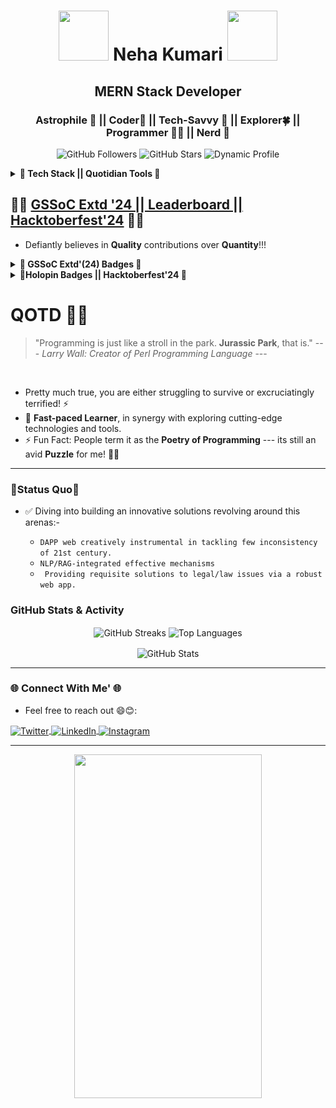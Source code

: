 <h1 align="center"> <img src="https://github.com/user-attachments/assets/a603366a-938d-48c4-9e46-7164fc9abd5f" width="80" height="80" style="border-radius: 50" /> Neha Kumari <img src="https://user-images.githubusercontent.com/74038190/215768924-1014d363-b416-4080-8c74-808583e81735.png" width="80" height="80" style="border-radius: 50" /></h1>

<h2 align="center"> MERN Stack Developer </h2>
<h3 align="center"> Astrophile 🌙 ||  Coder👾 || Tech-Savvy 🍁 || Explorer🍀 || Programmer 👩‍💻 || Nerd 🌠  </h3>

<p align="center">
    <img src="https://img.shields.io/github/followers/nkovaturient?label=Followers&style=social" alt="GitHub Followers" />
    <img src="https://img.shields.io/github/stars/nkovaturient?label=Stars" alt="GitHub Stars" />
    <img src="https://img.shields.io/badge/Dynamic%20Profile-Vibrant-brightgreen" alt="Dynamic Profile" />
</p>


 <details>	
 <summary><b>💠 Tech Stack || Quotidian Tools 💠</b></summary><br/>
 <div style='display:flex; align-items:center; gap: 10px;' align='center'>
         
![techstack logo](https://readme-components.vercel.app/api?component=logo&logo=javascript&textfill=000000&fill=F0DB4F)
![techstack logo](https://readme-components.vercel.app/api?component=logo&logo=react&fill=61DAFB&animation=spin)
![techstack logo](https://readme-components.vercel.app/api?component=logo&logo=mongodb&fill=47A248)
![techstack logo](https://readme-components.vercel.app/api?component=logo&logo=vercel&fill=000000&animation=spin)
![techstack logo](https://readme-components.vercel.app/api?component=logo&logo=netlify&fill=00c7b7&animation=spin)
![techstack logo](https://readme-components.vercel.app/api?component=logo&logo=github&fill=0969da&animation=spin)
![techstack logo](https://readme-components.vercel.app/api?component=logo&logo=git&fill=f1502f)
     </div>
</details>

## 💠🔰 **[GSSoC Extd '24 || Leaderboard || Hacktoberfest'24](https://gssoc.girlscript.tech/leaderboard?year=2024Extd&username=Nkovaturient)** 💠🔰

-   Defiantly believes in **Quality** contributions over **Quantity**!!!

<!-- <details>
    <summary><b>GSSoC Extd'24 Contributor Card</b></summary><br>
 <div style='display:flex; align-items:center; gap: 10px;' align='center'
  <img src="https://github.com/user-attachments/assets/25ea1f97-2301-4d3d-ae54-83efac4cf388" height='260px'  />
</div>
</details> -->

 <details>	
 <summary><b>🔰 GSSoC Extd'(24) Badges 🔰</b></summary><br/>
     <div style='display:flex; align-items:center; gap: 10px;' align='center'><a href="https://gssoc.girlscript.tech/leaderboard">
<img src="https://raw.githubusercontent.com/GSSoC24/Postman-Challenge/main/docs/assets/Postman%20White.png" width="100px" height="100px" />
  <img src="https://raw.githubusercontent.com/GSSoC24/Postman-Challenge/main/docs/assets/1.png" width="100px" height="100px" />
  <img src="https://raw.githubusercontent.com/GSSoC24/Postman-Challenge/main/docs/assets/2.png" width="100px" height="100px" />
  <img src="https://raw.githubusercontent.com/GSSoC24/Postman-Challenge/main/docs/assets/3.png" width="100px" height="100px" />
  <img src="https://raw.githubusercontent.com/GSSoC24/Postman-Challenge/main/docs/assets/4.png" width="100px" height="100px" />
  <img src="https://raw.githubusercontent.com/GSSoC24/Postman-Challenge/main/docs/assets/5.png" width="100px" height="100px" />
  <img src="https://raw.githubusercontent.com/GSSoC24/Contributor/refs/heads/main/assets/Git%20Explorer.png" width="100px" height="100px" />
  </a>
</div>
 </details>


 <details>	
 <summary><b>🔰Holopin Badges || Hacktoberfest'24 🔰</b></summary> <br/>
     <div style='display:flex; align-items:center; gap: 10px;' align='center'><a href="https://holopin.io/@nkovaturient">
         <img src="https://holopin.me/nkovaturient" />
 </a>
</div>
  </details>
 
# QOTD 📑🌇

> "Programming is just like a stroll in the park. **Jurassic Park**, that is."
> --- *Larry Wall: Creator of Perl Programming Language* ---
</br>

- Pretty much true, you are either struggling to survive or excruciatingly terrified! ⚡
- 🌠 **Fast-paced Learner**, in synergy with exploring cutting-edge technologies and tools.
- ⚡ Fun Fact: People term it as the **Poetry of Programming** --- its still an avid **Puzzle** for me! 🧩💡

<!-- 📌🔗 [My Portfolio](https://nehakumari711.netlify.app/) ❄⚡ -->

---

### **🚀Status Quo🚀**
- ✅ Diving into building an innovative solutions revolving around this arenas:-
  
    -  `DAPP web creatively instrumental in tackling few inconsistency of 21st century. `
    -  `NLP/RAG-integrated effective mechanisms`
    -  ` Providing requisite solutions to legal/law issues via a robust web app.`
     

###  GitHub Stats & Activity
<p align="center">
    <img align="center" src="https://github-readme-streak-stats.herokuapp.com/?user=nkovaturient&theme=radical" alt="GitHub  Streaks" height="200"  />
    <img align="center" src="https://github-readme-stats.vercel.app/api/top-langs?username=nkovaturient&show_icons=true&locale=en&layout=compact&theme=radical" alt="Top Languages" width="480" height="250" />
</p>

<p align="center">
    <img align="center" src="https://github-readme-stats.vercel.app/api?username=nkovaturient&show_icons=true&locale=en&theme=radical" alt="GitHub Stats" />
</p>

---

<!-- ### ⚡ GitHub Contributions Graph
<p align="center">
    <img src="https://github-readme-activity-graph.cyclic.app/graph?username=nkovaturient&theme=react-dark&bg_color=20232a&hide_border=true" alt="GitHub Activity Graph" />
</p> -->

### 🌐 Connect With Me' 🌐
-  Feel free to reach out 😄😊:
<p align="left">
  <a href="https://twitter.com/ha73329109" target="_blank">
    <img align="center" src="https://raw.githubusercontent.com/rahuldkjain/github-profile-readme-generator/master/src/images/icons/Social/twitter.svg" alt="Twitter" height="40" width="40" />
  </a>
    
  <a href="https://linkedin.com/in/neha-kumari" target="_blank">
    <img align="center" src="https://raw.githubusercontent.com/rahuldkjain/github-profile-readme-generator/master/src/images/icons/Social/linked-in-alt.svg" alt="LinkedIn" height="40" width="40" />
  </a>
  
  <a href="https://instagram.com/nehakumari2593" target="_blank">
    <img align="center" src="https://raw.githubusercontent.com/rahuldkjain/github-profile-readme-generator/master/src/images/icons/Social/instagram.svg" alt="Instagram" height="40" width="40" />
  </a>
</p>

---

<p align="center">
<!--     <img src="https://user-images.githubusercontent.com/74038190/248884004-af212da4-8588-4d7c-8400-16e56f2746a0.gif" height="300" width="400" /> -->
     <img src="https://github.com/user-attachments/assets/a603366a-938d-48c4-9e46-7164fc9abd5f" height="550" width="300" />

</p>


